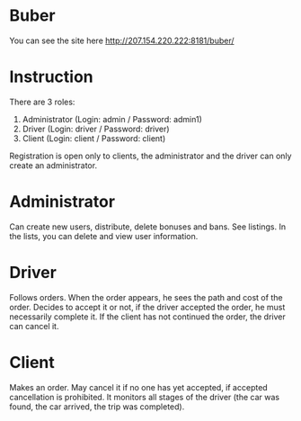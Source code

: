 # Buber
You can see the site here 
 http://207.154.220.222:8181/buber/

# Instruction
There are 3 roles:
1. Administrator (Login: admin / Password: admin1)
2. Driver (Login: driver / Password: driver)
3. Client (Login: client / Password: client)


Registration is open only to clients, the administrator and the driver can only create an administrator.

# Administrator
Can create new users, distribute, delete bonuses and bans. See listings. In the lists, you can delete and view user information.

# Driver
Follows orders. When the order appears, he sees the path and cost of the order. Decides to accept it or not, if the driver accepted the order, he must necessarily complete it. If the client has not continued the order, the driver can cancel it.

# Client
Makes an order. May cancel it if no one has yet accepted, if accepted cancellation is prohibited. It monitors all stages of the driver (the car was found, the car arrived, the trip was completed).
